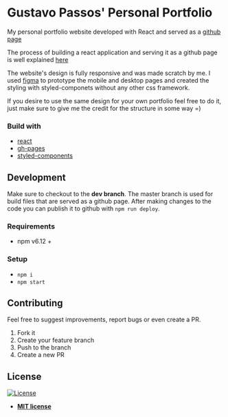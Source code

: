 # Gustavo Passos' Personal Portfolio

My personal portfolio website developed with React and served as a [github page](https://theguspassos.github.io/#/)

The process of building a react application and serving it as a github page is well explained [here](https://github.com/gitname/react-gh-pages)

The website's design is fully responsive and was made scratch by me. I used [figma](https://www.figma.com/) to prototype the mobile and desktop pages and created the styling with styled-componets without any other css framework.

If you desire to use the same design for your own portfolio feel free to do it, just make sure to give me the credit for the structure in some way =)

### Build with

- [react](https://reactjs.org/)
- [gh-pages](https://www.npmjs.com/package/gh-pages)
- [styled-components](https://styled-components.com/)

## Development

Make sure to checkout to the **dev branch**. The master branch is used for build files that are served as a github page.
After making changes to the code you can publish it to github with `npm run deploy`.

### Requirements

- npm v6.12 +

### Setup

- `npm i`
- `npm start`

## Contributing

Feel free to suggest improvements, report bugs or even create a PR.

1. Fork it
2. Create your feature branch
3. Push to the branch
4. Create a new PR

## License

[![License](http://img.shields.io/:license-mit-blue.svg?style=flat-square)](http://badges.mit-license.org)

- **[MIT license](http://opensource.org/licenses/mit-license.php)**
